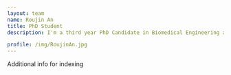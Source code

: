 ```yaml
---
layout: team
name: Roujin An
title: PhD Student
description: I'm a third year PhD Candidate in Biomedical Engineering at Johns Hopkins, with a hybrid wet-lab/comp background in bio-pharmaceutical science, molecular and computational biology. I am passionate about engineering adaptable platforms, deep-learning-enabled tools and scalable methods to bridge the gap between sequencing/image data and actionable therapeutic insights. My research employs a multidisciplinary approach, combining single-cell multi-omics & spatial transcriptomics & functional genomics with CRISPR perturbation, iPSC models, and in vivo validation to elucidate disease mechanisms, with applications in cardiovascular disease, oncology, and developmental biology. In my free time I enjoy stand-up comedy.

profile: /img/RoujinAn.jpg
---
```


Additional info for indexing
